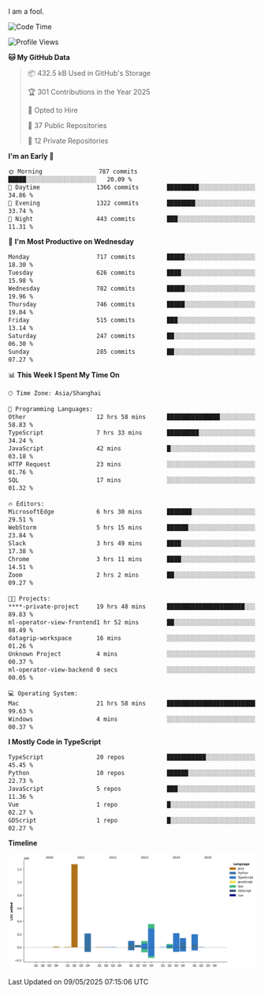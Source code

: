 I am a fool.

<!--START_SECTION:waka-->
![Code Time](http://img.shields.io/badge/Code%20Time-2%2C991%20hrs%2037%20mins-blue)

![Profile Views](http://img.shields.io/badge/Profile%20Views-2-blue)

**🐱 My GitHub Data** 

> 📦 432.5 kB Used in GitHub's Storage 
 > 
> 🏆 301 Contributions in the Year 2025
 > 
> 💼 Opted to Hire
 > 
> 📜 37 Public Repositories 
 > 
> 🔑 12 Private Repositories 
 > 
**I'm an Early 🐤** 

```text
🌞 Morning                787 commits         █████░░░░░░░░░░░░░░░░░░░░   20.09 % 
🌆 Daytime                1366 commits        █████████░░░░░░░░░░░░░░░░   34.86 % 
🌃 Evening                1322 commits        ████████░░░░░░░░░░░░░░░░░   33.74 % 
🌙 Night                  443 commits         ███░░░░░░░░░░░░░░░░░░░░░░   11.31 % 
```
📅 **I'm Most Productive on Wednesday** 

```text
Monday                   717 commits         █████░░░░░░░░░░░░░░░░░░░░   18.30 % 
Tuesday                  626 commits         ████░░░░░░░░░░░░░░░░░░░░░   15.98 % 
Wednesday                782 commits         █████░░░░░░░░░░░░░░░░░░░░   19.96 % 
Thursday                 746 commits         █████░░░░░░░░░░░░░░░░░░░░   19.04 % 
Friday                   515 commits         ███░░░░░░░░░░░░░░░░░░░░░░   13.14 % 
Saturday                 247 commits         ██░░░░░░░░░░░░░░░░░░░░░░░   06.30 % 
Sunday                   285 commits         ██░░░░░░░░░░░░░░░░░░░░░░░   07.27 % 
```


📊 **This Week I Spent My Time On** 

```text
🕑︎ Time Zone: Asia/Shanghai

💬 Programming Languages: 
Other                    12 hrs 58 mins      ███████████████░░░░░░░░░░   58.83 % 
TypeScript               7 hrs 33 mins       █████████░░░░░░░░░░░░░░░░   34.24 % 
JavaScript               42 mins             █░░░░░░░░░░░░░░░░░░░░░░░░   03.18 % 
HTTP Request             23 mins             ░░░░░░░░░░░░░░░░░░░░░░░░░   01.76 % 
SQL                      17 mins             ░░░░░░░░░░░░░░░░░░░░░░░░░   01.32 % 

🔥 Editors: 
MicrosoftEdge            6 hrs 30 mins       ███████░░░░░░░░░░░░░░░░░░   29.51 % 
WebStorm                 5 hrs 15 mins       ██████░░░░░░░░░░░░░░░░░░░   23.84 % 
Slack                    3 hrs 49 mins       ████░░░░░░░░░░░░░░░░░░░░░   17.38 % 
Chrome                   3 hrs 11 mins       ████░░░░░░░░░░░░░░░░░░░░░   14.51 % 
Zoom                     2 hrs 2 mins        ██░░░░░░░░░░░░░░░░░░░░░░░   09.27 % 

🐱‍💻 Projects: 
****-private-project     19 hrs 48 mins      ██████████████████████░░░   89.83 % 
ml-operator-view-frontend1 hr 52 mins        ██░░░░░░░░░░░░░░░░░░░░░░░   08.49 % 
datagrip-workspace       16 mins             ░░░░░░░░░░░░░░░░░░░░░░░░░   01.26 % 
Unknown Project          4 mins              ░░░░░░░░░░░░░░░░░░░░░░░░░   00.37 % 
ml-operator-view-backend 0 secs              ░░░░░░░░░░░░░░░░░░░░░░░░░   00.05 % 

💻 Operating System: 
Mac                      21 hrs 58 mins      █████████████████████████   99.63 % 
Windows                  4 mins              ░░░░░░░░░░░░░░░░░░░░░░░░░   00.37 % 
```

**I Mostly Code in TypeScript** 

```text
TypeScript               20 repos            ███████████░░░░░░░░░░░░░░   45.45 % 
Python                   10 repos            ██████░░░░░░░░░░░░░░░░░░░   22.73 % 
JavaScript               5 repos             ███░░░░░░░░░░░░░░░░░░░░░░   11.36 % 
Vue                      1 repo              █░░░░░░░░░░░░░░░░░░░░░░░░   02.27 % 
GDScript                 1 repo              █░░░░░░░░░░░░░░░░░░░░░░░░   02.27 % 
```



**Timeline**

![Lines of Code chart](https://raw.githubusercontent.com/VeejaLiu/VeejaLiu/master/assets/bar_graph.png)


 Last Updated on 09/05/2025 07:15:06 UTC
<!--END_SECTION:waka-->
